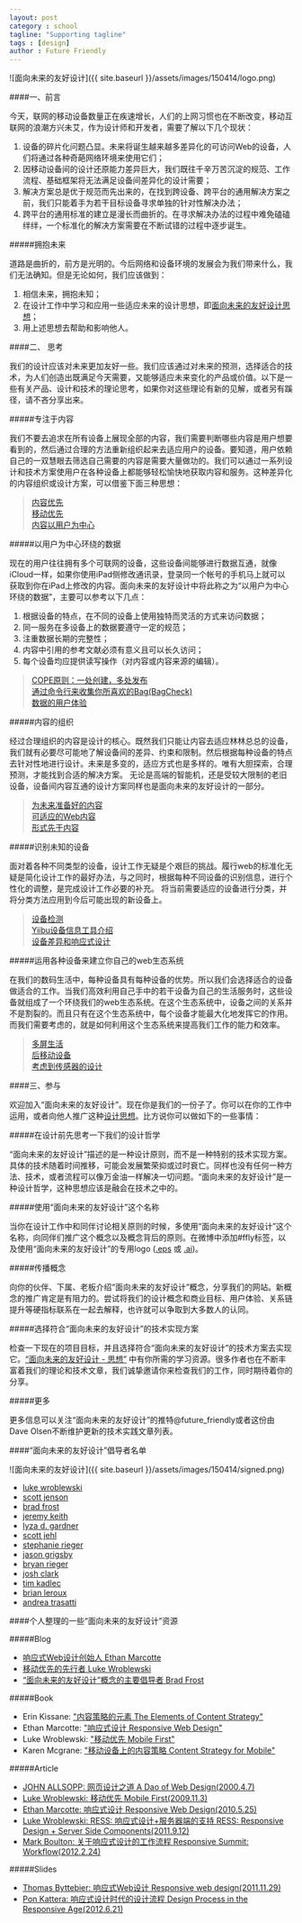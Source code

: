 ```yaml
---
layout: post
category : school
tagline: "Supporting tagline"
tags : [design]
author : Future Friendly
---
```






![面向未来的友好设计]({{ site.baseurl }}/assets/images/150414/logo.png)

####一、前言

今天，联网的移动设备数量正在疾速增长，人们的上网习惯也在不断改变，移动互联网的浪潮方兴未艾，作为设计师和开发者，需要了解以下几个现状：

1. 设备的碎片化问题凸显。未来将诞生越来越多差异化的可访问Web的设备，人们将通过各种奇葩网络环境来使用它们；
2. 因移动设备间的设计还原能力差异巨大，我们既往千辛万苦沉淀的规范、工作流程、基础框架将无法满足设备间差异化的设计需要；
3. 解决方案总是优于规范而先出来的，在找到跨设备、跨平台的通用解决方案之前，我们只能着手为若干目标设备寻求单独的针对性解决办法；
4. 跨平台的通用标准的建立是漫长而曲折的。在寻求解决办法的过程中难免磕磕绊绊，一个标准化的解决方案需要在不断试错的过程中逐步诞生。

#####拥抱未来

道路是曲折的，前方是光明的。今后网络和设备环境的发展会为我们带来什么，我们无法确知。但是无论如何，我们应该做到：

1. 相信未来，拥抱未知；
2. 在设计工作中学习和应用一些适应未来的设计思想，即[面向未来的友好设计思想](http://futurefriendly.cn/thinking.html)；
3. 用上述思想去帮助和影响他人。

####二、 思考

我们的设计应该对未来更加友好一些。我们应该通过对未来的预测，选择适合的技术，为人们创造出既满足今天需要，又能够适应未来变化的产品或价值。以下是一些有关产品、设计和技术的理论思考，如果你对这些理论有新的见解，或者另有蹊径，请不吝分享出来。

#####专注于内容

我们不要去追求在所有设备上展现全部的内容，我们需要判断哪些内容是用户想要看到的，然后通过合理的方法重新组织起来去适应用户的设备。要知道，用户依赖自己的一双慧眼去筛选自己需要的内容是需要大量做功的。我们可以通过一系列设计和技术方案使用户在各种设备上都能够轻松愉快地获取内容和服务。这种差异化的内容组织或设计方案，可以借鉴下面三种思想：

>[内容优先](http://adactio.com/journal/4523/)  
>[移动优先](http://www.lukew.com/ff/entry.asp?933)  
>[内容以用户为中心](http://www.alistapart.com/articles/orbital-content/)

#####以用户为中心环绕的数据

现在的用户往往拥有多个可联网的设备，这些设备间能够进行数据互通，就像iCloud一样，如果你使用iPad侧修改通讯录，登录同一个帐号的手机马上就可以获取到你在iPad上修改的内容。面向未来的友好设计中将此称之为“以用户为中心环绕的数据”，主要可以参考以下几点：

1. 根据设备的特点，在不同的设备上使用独特而灵活的方式来访问数据；
2. 同一服务在多设备上的数据要遵守一定的规范；
3. 注重数据长期的完整性；
4. 内容中引用的参考文献必须有意义且可以长久访问；
5. 每个设备均应提供读写操作（对内容或内容来源的编辑）。

>[COPE原则：一处创建，多处发布](http://blog.programmableweb.com/2009/10/13/cope-create-once-publish-everywhere/)  
>[通过命令行来收集你所喜欢的Bag(BagCheck)](https://bagcheck.com/blog/8-bagchecking-in-the-command-line)  
>[数据的用户体验](http://designmind.frogdesign.com/blog/the-ux-of-data.html)

#####内容的组织

经过合理组织的内容是设计的核心。既然我们只能让内容去适应林林总总的设备，我们就有必要尽可能地了解设备间的差异、约束和限制。然后根据每种设备的特点去针对性地进行设计。未来是多变的，适应方式也是多样的。唯有大胆探索，合理预测，才能找到合适的解决方案。
无论是高端的智能机，还是受较大限制的老旧设备，设备间内容互通的设计方案同样也是面向未来的友好设计的一部分。

>[为未来准备好的内容](http://www.alistapart.com/articles/future-ready-content/)  
>[可适应的Web内容](http://www.lukew.com/ff/entry.asp?1529)  
>[形式先于内容](http://www.markboulton.co.uk/journal/comments/structure-first-content-always)

#####识别未知的设备

面对着各种不同类型的设备，设计工作无疑是个艰巨的挑战。履行web的标准化无疑是简化设计工作的最好办法，与之同时，根据每种不同设备的识别信息，进行个性化的调整，是完成设计工作必要的补充。
将当前需要适应的设备进行分类，并将分类方法应用到今后可能出现的新设备上。

>[设备检测](http://detector.dmolsen.com/)  
>[Yiibu设备信息工具介绍](http://stephanierieger.com/an-introduction-to-the-yiibu-profile-tool/)  
>[设备差异和响应式设计](https://developers.facebook.com/blog/post/2012/01/24/device-experiences---responsive-design/)

#####运用各种设备来建立你自己的web生态系统

在我们的数码生活中，每种设备具有每种设备的优势。所以我们会选择适合的设备做适合的工作。当我们高效利用自己手中的若干设备为自己的生活服务时，这些设备就组成了一个环绕我们的web生态系统。在这个生态系统中，设备之间的关系并不是割裂的。而且只有在这个生态系统中，每个设备才能最大化地发挥它的作用。而我们需要考虑的，就是如何利用这个生态系统来提高我们工作的能力和效率。

>[多屏生活](http://precious-forever.com/2011/05/26/patterns-for-multiscreen-strategies/)  
>[后移动设备](http://www.lukew.com/ff/entry.asp?1523)  
>[考虑到传感器的设计](http://www.lukew.com/ff/entry.asp?828)

####三、参与

欢迎加入“面向未来的友好设计”。现在你是我们的一份子了。你可以在你的工作中运用，或者向他人推广这种[设计思想](http://futurefriendly.cn/thinking.html)。比方说你可以做如下的一些事情：

#####在设计前先思考一下我们的设计哲学

“面向未来的友好设计”描述的是一种设计原则，而不是一种特别的技术实现方案。具体的技术随着时间推移，可能会发展繁荣抑或过时衰亡。同样也没有任何一种方法、技术，或者流程可以像万金油一样解决一切问题。“面向未来的友好设计”是一种设计哲学，这种思想应该是融会在技术之中的。

#####使用“面向未来的友好设计”这个名称

当你在设计工作中和同伴讨论相关原则的时候，多使用“面向未来的友好设计”这个名称，向同伴们推广这个概念以及概念背后的原则。在微博中添加#ffly标签，以及使用“面向未来的友好设计”的专用logo ([.eps](http://futurefriendly.cn/assets/ffly.eps) 或 [.ai](http://futurefriendly.cn/assets/futurefriendly.ai))。

#####传播概念

向你的伙伴、下属、老板介绍“面向未来的友好设计”概念，分享我们的网站。新概念的推广肯定是有阻力的。尝试将我们的设计概念和商业目标、用户体验、关系链提升等硬指标联系在一起去解释，也许就可以争取到大多数人的认同。

#####选择符合“面向未来的友好设计”的技术实现方案

检查一下现在的项目目标，并且选择符合“面向未来的友好设计”的技术方案去实现它。[“面向未来的友好设计 - 思想”](http://futurefriendly.cn/thinking.html) 中有你所需的学习资源。很多作者也在不断丰富着我们的理论和技术文章，我们诚挚邀请你来检查我们的工作，同时期待着你的分享。

#####更多

更多信息可以关注“面向未来的友好设计”的推特@future_friendly或者这份由Dave Olsen不断维护更新的技术实践文章列表。

####“面向未来的友好设计”倡导者名单

![面向未来的友好设计]({{ site.baseurl }}/assets/images/150414/signed.png)

* [luke wroblewski](http://www.lukew.com/)
* [scott jenson](http://designmind.frogdesign.com/blog/author/beyond-mobile/)
* [brad frost](http://www.bradfrost.com/)
* [jeremy keith](http://adactio.com/)
* [lyza d. gardner](http://lyza.com/)
* [scott jehl](http://scottjehl.com/)
* [stephanie rieger](http://yiibu.com/)
* [jason grigsby](http://userfirstweb.com/)
* [bryan rieger](http://yiibu.com/)
* [josh clark](http://globalmoxie.com/)
* [tim kadlec](http://timkadlec.com/)
* [brian leroux](http://brian.io/)
* [andrea trasatti](http://http//blog.trasatti.it/)

####个人整理的一些“面向未来的友好设计”资源

#####Blog

* [响应式Web设计创始人 Ethan Marcotte](http://ethanmarcotte.com/)
* [移动优先的先行者 Luke Wroblewski](http://www.lukew.com/)
* [“面向未来的友好设计”概念的主要倡导者 Brad Frost](http://bradfrostweb.com/)

#####Book

* Erin Kissane: ["内容策略的元素 The Elements of Content Strategy"](http://www.abookapart.com/products/the-elements-of-content-strategy)
* Ethan Marcotte: ["响应式设计 Responsive Web Design"](http://www.abookapart.com/products/responsive-web-design)
* Luke Wroblewski: ["移动优先 Mobile First"](http://www.abookapart.com/products/mobile-first)
* Karen Mcgrane: ["移动设备上的内容策略 Content Strategy for Mobile"](http://www.abookapart.com/products/content-strategy-for-mobile)

#####Article

* [JOHN ALLSOPP: 网页设计之道 A Dao of Web Design(2000.4.7)](http://alistapart.com/article/dao)
* [Luke Wroblewski: 移动优先 Mobile First(2009.11.3)](http://www.lukew.com/ff/entry.asp?933)
* [Ethan Marcotte: 响应式设计 Responsive Web Design(2010.5.25)](http://alistapart.com/article/responsive-web-design)
* [Luke Wroblewski: RESS: 响应式设计+服务器端的支持 RESS: Responsive Design + Server Side Components(2011.9.12)](http://www.lukew.com/ff/entry.asp?1392)
* [Mark Boulton: 关于响应式设计的工作流程 Responsive Summit: Workflow(2012.2.24)](http://www.markboulton.co.uk/journal/responsive-summit-workflow)

#####Slides

* [Thomas Byttebier: 响应式Web设计 Responsive web design(2011.11.29)](http://www.slideshare.net/bytte/responsive-web-design-10389263?from_search=3)
* [Pon Kattera: 响应式设计时代的设计流程 Design Process in the Responsive Age(2012.6.21)](http://www.slideshare.net/pkattera/design-process-for-responsive-web-design)